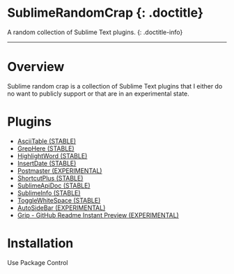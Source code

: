 # SublimeRandomCrap {: .doctitle}
A random collection of Sublime Text plugins.
{: .doctitle-info}

---

# Overview
Sublime random crap is a collection of Sublime Text plugins that I either do no want to publicly support or that are in an experimental state.

# Plugins
- [AsciiTable (STABLE)](plugins/asciitable.md)
- [GrepHere (STABLE)](plugins/grephere.md)
- [HighlightWord (STABLE)](plugins/highlightword.md)
- [InsertDate (STABLE)](plugins/insertdate.md)
- [Postmaster (EXPERIMENTAL)](plugins/postmaster.md)
- [ShortcutPlus (STABLE)](plugins/shortcutplus.md)
- [SublimeApiDoc (STABLE)](plugins/sublimeapidoc.md)
- [SublimeInfo (STABLE)](plugins/sublimeinfo.md)
- [ToggleWhiteSpace (STABLE)](plugins/togglewhitespace.md)
- [AutoSideBar (EXPERIMENTAL)](plugins/autosidebar.md)
- [Grip - GitHub Readme Instant Preview (EXPERIMENTAL)](plugins/grip.md)

# Installation
Use Package Control
